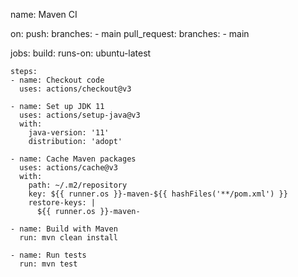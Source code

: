 name: Maven CI
 
on:
  push:
    branches:
      - main
  pull_request:
    branches:
      - main
 
jobs:
  build:
    runs-on: ubuntu-latest
 
    steps:
    - name: Checkout code
      uses: actions/checkout@v3
 
    - name: Set up JDK 11
      uses: actions/setup-java@v3
      with:
        java-version: '11'
        distribution: 'adopt'
 
    - name: Cache Maven packages
      uses: actions/cache@v3
      with:
        path: ~/.m2/repository
        key: ${{ runner.os }}-maven-${{ hashFiles('**/pom.xml') }}
        restore-keys: |
          ${{ runner.os }}-maven-
 
    - name: Build with Maven
      run: mvn clean install
 
    - name: Run tests
      run: mvn test

